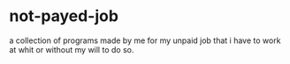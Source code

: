 # not-payed-job
a collection of programs made by me for my unpaid job that i have to work at whit or without my will to do so.
